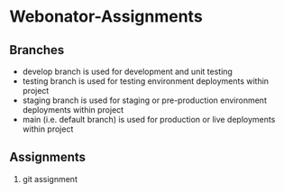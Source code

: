 # Webonator-Assignments

## Branches

- develop branch is used for development and unit testing
- testing branch is used for testing environment deployments within project
- staging branch is used for staging or pre-production environment deployments within project
- main (i.e. default branch) is used for production or live deployments within project

## Assignments

1. git assignment
